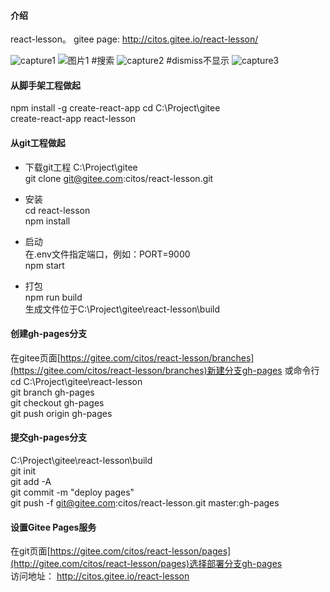 #### 介绍
react-lesson。 gitee page: http://citos.gitee.io/react-lesson/ 

![capture1](https://user-images.githubusercontent.com/79709400/114721199-4cc56b00-9d6b-11eb-838c-017492dbc684.PNG)
![图片1](https://user-images.githubusercontent.com/79709400/114722435-63b88d00-9d6c-11eb-9fd7-66d062d7ff23.png)
#搜索
![capture2](https://user-images.githubusercontent.com/79709400/114721243-58189680-9d6b-11eb-9906-78107e93fc4c.PNG)
#dismiss不显示
![capture3](https://user-images.githubusercontent.com/79709400/114721283-5fd83b00-9d6b-11eb-8dc3-87fe78aed681.PNG)

#### 从脚手架工程做起
npm install -g create-react-app
cd C:\Project\gitee  
create-react-app react-lesson   

#### 从git工程做起

- 下载git工程
C:\Project\gitee  
git clone git@gitee.com:citos/react-lesson.git  

- 安装  
cd react-lesson  
npm install  

- 启动  
在.env文件指定端口，例如：PORT=9000  
npm start 

- 打包  
npm run build  
生成文件位于C:\Project\gitee\react-lesson\build  

#### 创建gh-pages分支  
在gitee页面[https://gitee.com/citos/react-lesson/branches](https://gitee.com/citos/react-lesson/branches)新建分支gh-pages 
或命令行  
cd C:\Project\gitee\react-lesson  
git branch gh-pages  
git checkout gh-pages  
git push origin gh-pages   

#### 提交gh-pages分支  
C:\Project\gitee\react-lesson\build  
git init  
git add -A  
git commit -m "deploy pages"  
git push -f git@gitee.com:citos/react-lesson.git master:gh-pages  

#### 设置Gitee Pages服务 
在git页面[https://gitee.com/citos/react-lesson/pages](http://gitee.com/citos/react-lesson/pages)选择部署分支gh-pages  
访问地址： http://citos.gitee.io/react-lesson   

